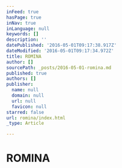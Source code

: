 ```yaml
---
inFeed: true
hasPage: true
inNav: true
inLanguage: null
keywords: []
description: ''
datePublished: '2016-05-01T09:17:38.917Z'
dateModified: '2016-05-01T09:17:34.972Z'
title: ROMINA
author: []
sourcePath: _posts/2016-05-01-romina.md
published: true
authors: []
publisher:
  name: null
  domain: null
  url: null
  favicon: null
starred: false
url: romina/index.html
_type: Article

---
```

# ROMINA